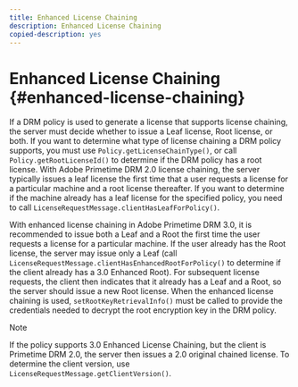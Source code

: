 ```yaml
---
title: Enhanced License Chaining
description: Enhanced License Chaining
copied-description: yes
---
```


# Enhanced License Chaining {#enhanced-license-chaining}

If a DRM policy is used to generate a license that supports license chaining, the server must decide whether to issue a Leaf license, Root license, or both. If you want to determine what type of license chaining a DRM policy supports, you must use `Policy.getLicenseChainType()`, or call `Policy.getRootLicenseId()` to determine if the DRM policy has a root license. With Adobe Primetime DRM 2.0 license chaining, the server typically issues a leaf license the first time that a user requests a license for a particular machine and a root license thereafter. If you want to determine if the machine already has a leaf license for the specified policy, you need to call `LicenseRequestMessage.clientHasLeafForPolicy()`.

With enhanced license chaining in Adobe Primetime DRM 3.0, it is recommended to issue both a Leaf and a Root the first time the user requests a license for a particular machine. If the user already has the Root license, the server may issue only a Leaf (call `LicenseRequestMessage.clientHasEnhancedRootForPolicy()` to determine if the client already has a 3.0 Enhanced Root). For subsequent license requests, the client then indicates that it already has a Leaf and a Root, so the server should issue a new Root license. When the enhanced license chaining is used, `setRootKeyRetrievalInfo()` must be called to provide the credentials needed to decrypt the root encryption key in the DRM policy.

>[!NOTE]
>
>If the policy supports 3.0 Enhanced License Chaining, but the client is Primetime DRM 2.0, the server then issues a 2.0 original chained license. To determine the client version, use `LicenseRequestMessage.getClientVersion()`.


